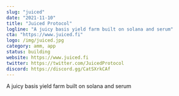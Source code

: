```yaml
---
slug: "juiced"
date: "2021-11-10"
title: "Juiced Protocol"
logline: "A juicy basis yield farm built on solana and serum"
cta: "https://www.juiced.fi"
logo: /img/juiced.jpg
category: amm, app
status: building
website: https://www.juiced.fi
twitter: https://twitter.com/JuicedProtocol
discord: https://discord.gg/CatSXrkCAf
---
```


A juicy basis yield farm built on solana and serum

